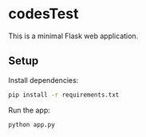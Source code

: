 # codesTest

This is a minimal Flask web application.

## Setup

Install dependencies:

```bash
pip install -r requirements.txt
```

Run the app:

```bash
python app.py
```
